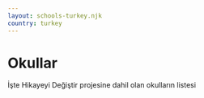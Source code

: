 ```yaml
---
layout: schools-turkey.njk
country: turkey
---
```

# Okullar
İşte Hikayeyi Değiştir projesine dahil olan okulların listesi


